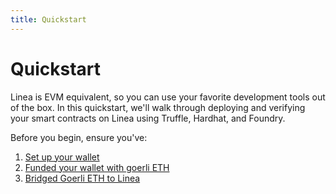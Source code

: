 ```yaml
---
title: Quickstart
---
```


# Quickstart

Linea is EVM equivalent, so you can use your favorite development tools out of the box. In this quickstart, we'll walk through deploying and verifying your smart contracts on Linea using Truffle, Hardhat, and Foundry.

Before you begin, ensure you've:

1. [Set up your wallet](../../use-linea/set-up-your-wallet.md)
1. [Funded your wallet with goerli ETH](../../use-linea/fund.md)
1. [Bridged Goerli ETH to Linea](../../use-linea/bridge-funds.md)
